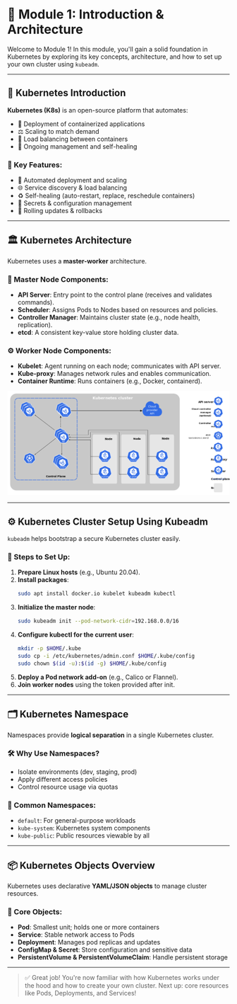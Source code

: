 # 📘 Module 1: Introduction & Architecture

Welcome to Module 1! In this module, you'll gain a solid foundation in Kubernetes by exploring its key concepts, architecture, and how to set up your own cluster using `kubeadm`.

---

## 🧩 Kubernetes Introduction

**Kubernetes (K8s)** is an open-source platform that automates:

- 🔄 Deployment of containerized applications  
- ⚖️ Scaling to match demand  
- 🧭 Load balancing between containers  
- 🔁 Ongoing management and self-healing  

### 🔑 Key Features:
- 🚀 Automated deployment and scaling  
- 🌐 Service discovery & load balancing  
- ♻️ Self-healing (auto-restart, replace, reschedule containers)  
- 🔐 Secrets & configuration management  
- 🔄 Rolling updates & rollbacks  

---

## 🏛️ Kubernetes Architecture

Kubernetes uses a **master-worker** architecture.

### 🧠 Master Node Components:
- **API Server**: Entry point to the control plane (receives and validates commands).  
- **Scheduler**: Assigns Pods to Nodes based on resources and policies.  
- **Controller Manager**: Maintains cluster state (e.g., node health, replication).  
- **etcd**: A consistent key-value store holding cluster data.

### ⚙️ Worker Node Components:
- **Kubelet**: Agent running on each node; communicates with API server.  
- **Kube-proxy**: Manages network rules and enables communication.  
- **Container Runtime**: Runs containers (e.g., Docker, containerd).

![Kubernetes Cluster Components](./images/module-1/components-of-kubernetes.png)

---


## ⚙️ Kubernetes Cluster Setup Using Kubeadm

`kubeadm` helps bootstrap a secure Kubernetes cluster easily.

### 🚀 Steps to Set Up:
1. **Prepare Linux hosts** (e.g., Ubuntu 20.04).
2. **Install packages**:
   ```bash
   sudo apt install docker.io kubelet kubeadm kubectl
   ```
3. **Initialize the master node**:
   ```bash
   sudo kubeadm init --pod-network-cidr=192.168.0.0/16
   ```
4. **Configure kubectl for the current user**:
   ```bash
   mkdir -p $HOME/.kube
   sudo cp -i /etc/kubernetes/admin.conf $HOME/.kube/config
   sudo chown $(id -u):$(id -g) $HOME/.kube/config
   ```
5. **Deploy a Pod network add-on** (e.g., Calico or Flannel).
6. **Join worker nodes** using the token provided after init.

---

## 🗂️ Kubernetes Namespace

Namespaces provide **logical separation** in a single Kubernetes cluster.

### 🛠️ Why Use Namespaces?
- Isolate environments (dev, staging, prod)  
- Apply different access policies  
- Control resource usage via quotas

### 📁 Common Namespaces:
- `default`: For general-purpose workloads  
- `kube-system`: Kubernetes system components  
- `kube-public`: Public resources viewable by all

---

## 📦 Kubernetes Objects Overview

Kubernetes uses declarative **YAML/JSON objects** to manage cluster resources.

### 🧱 Core Objects:
- **Pod**: Smallest unit; holds one or more containers  
- **Service**: Stable network access to Pods  
- **Deployment**: Manages pod replicas and updates  
- **ConfigMap & Secret**: Store configuration and sensitive data  
- **PersistentVolume & PersistentVolumeClaim**: Handle persistent storage

---

> ✅ Great job! You're now familiar with how Kubernetes works under the hood and how to create your own cluster. Next up: core resources like Pods, Deployments, and Services!
